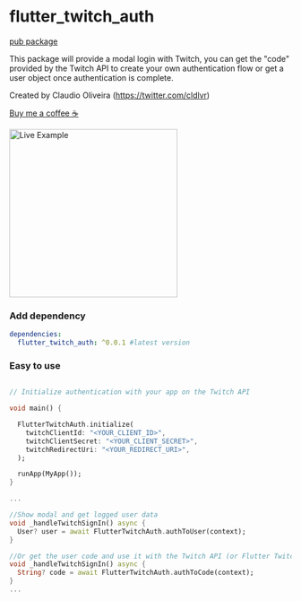 # flutter_twitch_auth

[pub package](https://pub.dartlang.org/packages/flutter_twitch_auth)

This package will provide a modal login with Twitch, you can get the "code" provided by the Twitch API to create your own authentication flow or get a user object once authentication is complete.

Created by Claudio Oliveira (https://twitter.com/cldlvr)

[Buy me a coffee ☕](https://www.buymeacoffee.com/claudiooliveira)

<img src="https://github.com/claudiooliveira/flutter_twitch_auth/blob/main/live_example.gif?raw=true" alt="Live Example" width="300"/>

### Add dependency

```yaml
dependencies:
  flutter_twitch_auth: ^0.0.1 #latest version
```

### Easy to use

```dart

// Initialize authentication with your app on the Twitch API

void main() {

  FlutterTwitchAuth.initialize(
    twitchClientId: "<YOUR_CLIENT_ID>",
    twitchClientSecret: "<YOUR_CLIENT_SECRET>",
    twitchRedirectUri: "<YOUR_REDIRECT_URI>",
  );

  runApp(MyApp());
}

...

//Show modal and get logged user data
void _handleTwitchSignIn() async {
  User? user = await FlutterTwitchAuth.authToUser(context);
}

//Or get the user code and use it with the Twitch API (or Flutter Twitch Package) to create your own login flow.
void _handleTwitchSignIn() async {
  String? code = await FlutterTwitchAuth.authToCode(context);
}
...

```